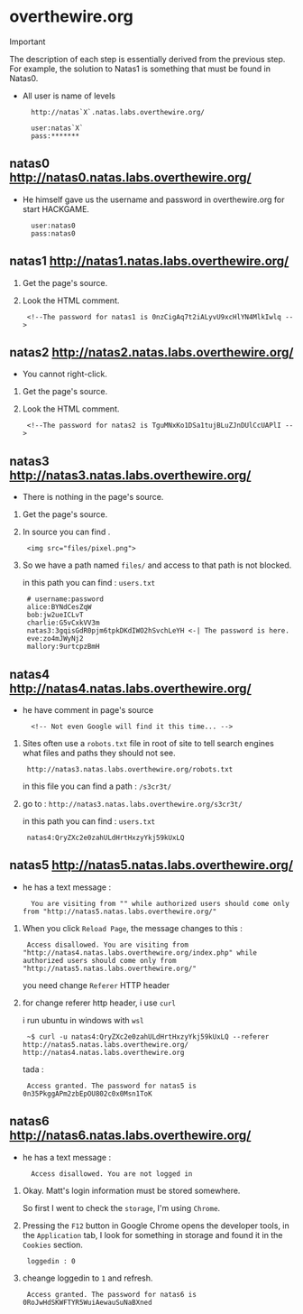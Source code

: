 # overthewire.org

<!-- Note, Tip, Important, Warning, Caution -->

> [!Important] 
> The description of each step is essentially derived from the previous step. For example, the solution to Natas1 is something that must be found in Natas0.

- All user is name of levels

        http://natas`X`.natas.labs.overthewire.org/

        user:natas`X`
        pass:*******

## natas0 http://natas0.natas.labs.overthewire.org/

- He himself gave us the username and password in overthewire.org for start HACKGAME.

        user:natas0
        pass:natas0

## natas1 http://natas1.natas.labs.overthewire.org/

1. Get the page's source.
2. Look the HTML comment.

        <!--The password for natas1 is 0nzCigAq7t2iALyvU9xcHlYN4MlkIwlq -->

## natas2 http://natas2.natas.labs.overthewire.org/

- You cannot right-click.
1. Get the page's source.
2. Look the HTML comment.

        <!--The password for natas2 is TguMNxKo1DSa1tujBLuZJnDUlCcUAPlI -->

## natas3 http://natas3.natas.labs.overthewire.org/

- There is nothing in the page's source.
1. Get the page's source.
2. In source you can find .

        <img src="files/pixel.png">

3. So we have a path named `files/` and access to that path is not blocked.
        
    in this path you can find : `users.txt`

        # username:password
        alice:BYNdCesZqW
        bob:jw2ueICLvT
        charlie:G5vCxkVV3m
        natas3:3gqisGdR0pjm6tpkDKdIWO2hSvchLeYH <-| The password is here.
        eve:zo4mJWyNj2
        mallory:9urtcpzBmH

## natas4 http://natas4.natas.labs.overthewire.org/

- he have comment in page's source

        <!-- Not even Google will find it this time... -->

1. Sites often use a ‍‍‍‍‍‍‍‍`robots.txt` file in root of site to tell search engines what files and paths they should not see.

        http://natas3.natas.labs.overthewire.org/robots.txt

    in this file you can find a path : `/s3cr3t/`

2. go to : `http://natas3.natas.labs.overthewire.org/s3cr3t/`

    in this path you can find : `users.txt`

        natas4:QryZXc2e0zahULdHrtHxzyYkj59kUxLQ

## natas5 http://natas5.natas.labs.overthewire.org/

- he has a text message :

        You are visiting from "" while authorized users should come only from "http://natas5.natas.labs.overthewire.org/"

1. When you click `Reload Page`, the message changes to this :

        Access disallowed. You are visiting from "http://natas4.natas.labs.overthewire.org/index.php" while authorized users should come only from "http://natas5.natas.labs.overthewire.org/"

    you need change `Referer` HTTP header

2. for change referer http header, i use `curl`

    i run ubuntu in windows with `wsl`

        ~$ curl -u natas4:QryZXc2e0zahULdHrtHxzyYkj59kUxLQ --referer http://natas5.natas.labs.overthewire.org/ http://natas4.natas.labs.overthewire.org

    tada :

        Access granted. The password for natas5 is 0n35PkggAPm2zbEpOU802c0x0Msn1ToK

## natas6 http://natas6.natas.labs.overthewire.org/

- he has a text message :

        Access disallowed. You are not logged in

1. Okay. Matt's login information must be stored somewhere.

    So first I went to check the `storage`, I'm using `Chrome`.

2. Pressing the `F12` button in Google Chrome opens the developer tools, in the `Application` tab, I look for something in storage and found it in the `Cookies` section.
   
        loggedin : 0

3. cheange loggedin to `1` and refresh.

        Access granted. The password for natas6 is 0RoJwHdSKWFTYR5WuiAewauSuNaBXned